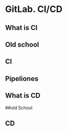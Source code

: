 # GitLab. CI/CD



## What is CI

## Old school

## CI

## Pipeliones

## What is CD

##old School

## CD
